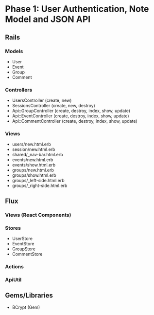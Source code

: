 # Phase 1: User Authentication, Note Model and JSON API

## Rails
### Models
* User
* Event
* Group
* Comment

### Controllers
* UsersController (create, new)
* SessionsController (create, new, destroy)
* Api::GroupController (create, destroy, index, show, update)
* Api::EventController (create, destroy, index, show, update)
* Api::CommentController (create, destroy, index, show, update)

### Views
* users/new.html.erb
* session/new.html.erb
* shared/_nav-bar.html.erb
* events/new.html.erb
* events/show.html.erb
* groups/new.html.erb
* groups/show.html.erb
* groups/_left-side.html.erb
* groups/_right-side.html.erb

## Flux
### Views (React Components)

### Stores

* UserStore
* EventStore
* GroupStore
* CommentStore

### Actions

### ApiUtil

## Gems/Libraries
* BCrypt (Gem)
